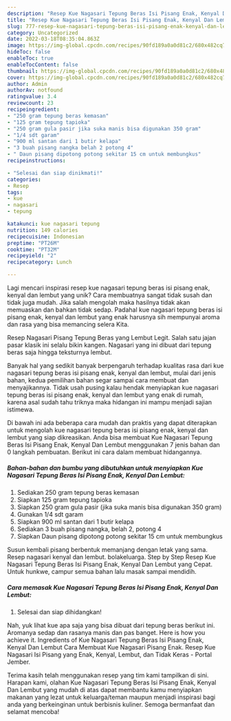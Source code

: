```yaml
---
description: "Resep Kue Nagasari Tepung Beras Isi Pisang Enak, Kenyal Dan Lembut yang Mantap"
title: "Resep Kue Nagasari Tepung Beras Isi Pisang Enak, Kenyal Dan Lembut yang Mantap"
slug: 777-resep-kue-nagasari-tepung-beras-isi-pisang-enak-kenyal-dan-lembut-yang-mantap
category: Uncategorized
date: 2022-03-18T08:35:04.863Z
image: https://img-global.cpcdn.com/recipes/90fd189a0a0d81c2/680x482cq70/kue-nagasari-tepung-beras-isi-pisang-enak-kenyal-dan-lembut-foto-resep-utama.jpg
hideToc: false
enableToc: true
enableTocContent: false
thumbnail: https://img-global.cpcdn.com/recipes/90fd189a0a0d81c2/680x482cq70/kue-nagasari-tepung-beras-isi-pisang-enak-kenyal-dan-lembut-foto-resep-utama.jpg
cover: https://img-global.cpcdn.com/recipes/90fd189a0a0d81c2/680x482cq70/kue-nagasari-tepung-beras-isi-pisang-enak-kenyal-dan-lembut-foto-resep-utama.jpg
author: Admin
authorAv: notfound
ratingvalue: 3.4
reviewcount: 23
recipeingredient:
- "250 gram tepung beras kemasan"
- "125 gram tepung tapioka"
- "250 gram gula pasir jika suka manis bisa digunakan 350 gram"
- "1/4 sdt garam"
- "900 ml santan dari 1 butir kelapa"
- "3 buah pisang nangka belah 2 potong 4"
- " Daun pisang dipotong potong sekitar 15 cm untuk membungkus"
recipeinstructions:

- "Selesai dan siap dinikmati!"
categories:
- Resep
tags:
- kue
- nagasari
- tepung

katakunci: kue nagasari tepung 
nutrition: 149 calories
recipecuisine: Indonesian
preptime: "PT26M"
cooktime: "PT32M"
recipeyield: "2"
recipecategory: Lunch

---
```





Lagi mencari inspirasi resep kue nagasari tepung beras isi pisang enak, kenyal dan lembut yang unik? Cara membuatnya sangat tidak susah dan tidak juga mudah. Jika salah mengolah maka hasilnya tidak akan memuaskan dan bahkan tidak sedap. Padahal kue nagasari tepung beras isi pisang enak, kenyal dan lembut yang enak harusnya sih mempunyai aroma dan rasa yang bisa memancing selera Kita.





Resep Nagasari Pisang Tepung Beras yang Lembut Legit. Salah satu jajan pasar klasik ini selalu bikin kangen. Nagasari yang ini dibuat dari tepung beras saja hingga teksturnya lembut.

Banyak hal yang sedikit banyak berpengaruh terhadap kualitas rasa dari kue nagasari tepung beras isi pisang enak, kenyal dan lembut, mulai dari jenis bahan, kedua pemilihan bahan segar sampai cara membuat dan menyajikannya. Tidak usah pusing kalau hendak menyiapkan kue nagasari tepung beras isi pisang enak, kenyal dan lembut yang enak di rumah, karena asal sudah tahu triknya maka hidangan ini mampu menjadi sajian istimewa.






Di bawah ini ada beberapa cara mudah dan praktis yang dapat diterapkan untuk mengolah kue nagasari tepung beras isi pisang enak, kenyal dan lembut yang siap dikreasikan. Anda bisa membuat Kue Nagasari Tepung Beras Isi Pisang Enak, Kenyal Dan Lembut menggunakan 7 jenis bahan dan 0 langkah pembuatan. Berikut ini cara dalam membuat hidangannya.

<!--inarticleads1-->

##### Bahan-bahan dan bumbu yang dibutuhkan untuk menyiapkan Kue Nagasari Tepung Beras Isi Pisang Enak, Kenyal Dan Lembut:

1. Sediakan 250 gram tepung beras kemasan
1. Siapkan 125 gram tepung tapioka
1. Siapkan 250 gram gula pasir (jika suka manis bisa digunakan 350 gram)
1. Gunakan 1/4 sdt garam
1. Siapkan 900 ml santan dari 1 butir kelapa
1. Sediakan 3 buah pisang nangka, belah 2, potong 4
1. Siapkan  Daun pisang dipotong potong sekitar 15 cm untuk membungkus


Susun kembali pisang berbentuk memanjang dengan letak yang sama. Resep nagasari kenyal dan lembut. bolakeluarga. Step by Step Resep Kue Nagasari Tepung Beras Isi Pisang Enak, Kenyal Dan Lembut yang Cepat. Untuk hunkwe, campur semua bahan lalu masak sampai mendidih. 

<!--inarticleads2-->

##### Cara memasak Kue Nagasari Tepung Beras Isi Pisang Enak, Kenyal Dan Lembut:


1. Selesai dan siap dihidangkan!

Nah, yuk lihat kue apa saja yang bisa dibuat dari tepung beras berikut ini. Aromanya sedap dan rasanya manis dan pas banget. Here is how you achieve it. Ingredients of Kue Nagasari Tepung Beras Isi Pisang Enak, Kenyal Dan Lembut Cara Membuat Kue Nagasari Pisang Enak. Resep Kue Nagasari Isi Pisang yang Enak, Kenyal, Lembut, dan Tidak Keras - Portal Jember. 

Terima kasih telah menggunakan resep yang tim kami tampilkan di sini. Harapan kami, olahan Kue Nagasari Tepung Beras Isi Pisang Enak, Kenyal Dan Lembut yang mudah di atas dapat membantu kamu menyiapkan makanan yang lezat untuk keluarga/teman maupun menjadi inspirasi bagi anda yang berkeinginan untuk berbisnis kuliner. Semoga bermanfaat dan selamat mencoba!
